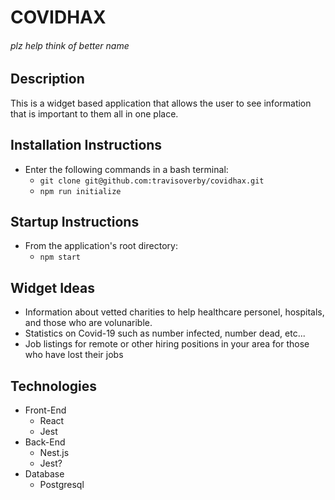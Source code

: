 # COVIDHAX
###### _plz help think of better name_
## Description

This is a widget based application that allows the user to see information that is important to them all in one place.

## Installation Instructions
* Enter the following commands in a bash terminal:
  * `git clone git@github.com:travisoverby/covidhax.git`
  * `npm run initialize`

## Startup Instructions
* From the application's root directory:
  * `npm start`

## Widget Ideas
* Information about vetted charities to help healthcare personel, hospitals, and those who are volunarible.
* Statistics on Covid-19 such as number infected, number dead, etc...
* Job listings for remote or other hiring positions in your area for those who have lost their jobs

## Technologies
* Front-End
  * React
  * Jest
* Back-End
  * Nest.js
  * Jest?
* Database
  * Postgresql
